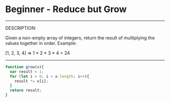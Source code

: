 # Beginner - Reduce but Grow

***
DESCRIPTION:

Given a non-empty array of integers, return the result of multiplying the values together in order. Example:

[1, 2, 3, 4] => 1 * 2 * 3 * 4 = 24
***

```js
function grow(x){
  var result = 1;
  for (let i = 0; i < x.length; i++){
    result *= x[i];
  }
  return result;
}
```